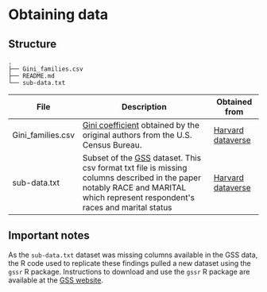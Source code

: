 # Obtaining data

## Structure

```text
.
├── Gini_families.csv
├── README.md
└── sub-data.txt
```

| File              | Description                                                                                                                                                                                           | Obtained from                                                                                                                  |
| ----------------- | ----------------------------------------------------------------------------------------------------------------------------------------------------------------------------------------------------- | ------------------------------------------------------------------------------------------------------------------------------ |
| Gini_families.csv | [Gini coefficient](https://en.wikipedia.org/wiki/Gini_coefficient) obtained by the original authors from the U.S. Census Bureau.                                                                      | [Harvard dataverse](https://dataverse.harvard.edu/api/access/datafile/:persistentId?persistentId=doi:10.7910/DVN/25655/EHOQ1O) |
| sub-data.txt      | Subset of the [GSS](https://gss.norc.org/) dataset. This csv format txt file is missing columns described in the paper notably RACE and MARITAL which represent respondent's races and marital status | [Harvard dataverse](https://dataverse.harvard.edu/file.xhtml?persistentId=doi:10.7910/DVN/25655/EVUXXU&version=1.0)            |

## Important notes

As the `sub-data.txt` dataset was missing columns available in the GSS data, the R code used to replicate these findings pulled a new dataset using the `gssr` R package.
Instructions to download and use the `gssr` R package are available at the [GSS website](https://kjhealy.github.io/gssr/).